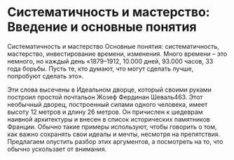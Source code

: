 # Систематичность и мастерство: Введение и основные понятия

Систематичность и мастерство
Основные понятия: систематичность, мастерство, инвестирование времени, изменения.
Много времени – это немного, но каждый день 
«1879–1912, 10.000 дней, 93.000 часов, 33 года борьбы. Пусть те, кто думают, что могут сделать лучше, попробуют сделать это».

Эти слова высечены в Идеальном дворце, который своими руками построил простой почтальон Жозеф Фердинан Шеваль463. Этот необычный дворец, построенный силами одного человека, имеет высоту 12 метров и длину 26 метров. Он причислен к шедеврам наивной архитектуры и внесен в список исторических памятников Франции.
Обычно такие примеры используют, чтобы говорить о том, как важно сохранять свои идеалы и мечты, несмотря на препятствия. Предлагаем опустить разбор этих аргументов, а посмотреть на то, что обычно ускользает от внимания.
